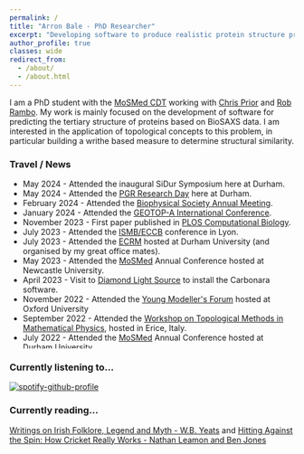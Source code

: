 ```yaml
---
permalink: /
title: "Arron Bale - PhD Researcher"
excerpt: "Developing software to produce realistic protein structure predictions from BioSAXs data."
author_profile: true
classes: wide
redirect_from: 
  - /about/
  - /about.html
---
```


I am a PhD student with the [MoSMed CDT](https://research.ncl.ac.uk/mosmed/) working with [Chris Prior](https://www.maths.dur.ac.uk/users/christopher.prior/) and [Rob Rambo](https://www.diamond.ac.uk/Instruments/Soft-Condensed-Matter/small-angle/B21/Staff/Robert-Rambo.html). My work is mainly focused on the development of software for predicting the tertiary structure of proteins based on BioSAXS data. I am interested in the application of topological concepts to this problem, in particular building a writhe based measure to determine structural similarity.

### Travel / News
<ul style="height: 300px; overflow: auto;">
<li> May 2024 - Attended the inaugural SiDur Symposium here at Durham.</li>
<li> May 2024 - Attended the <a href="https://maths.dur.ac.uk/pgrd/">PGR Research Day</a> here at Durham.</li>
<li> February 2024 - Attended the <a href="https://www.biophysics.org/2024meeting#/">Biophysical Society Annual Meeting</a>.</li>
<li> January 2024 - Attended the <a href="https://seminargeotop-a.com/merida24">GEOTOP-A International Conference</a>.</li>
<li> November 2023 - First paper published in <a href="https://journals.plos.org/ploscompbiol/article?id=10.1371/journal.pcbi.1011248">PLOS Computational Biology</a>.</li>
<li> July 2023 - Attended the <a href="https://www.iscb.org/ismbeccb2023">ISMB/ECCB</a> conference in Lyon.</li>
<li> July 2023 - Attended the <a href="https://www.ecrm2023.com/">ECRM</a> hosted at Durham University (and organised by my great office mates).</li>
<li> May 2023 - Attended the <a href="https://research.ncl.ac.uk/mosmed/mosmed/">MoSMed</a> Annual Conference hosted at Newcastle University.</li>
<li> April 2023 - Visit to <a href="https://www.diamond.ac.uk/Instruments/Soft-Condensed-Matter/small-angle/B21.html">Diamond Light Source</a> to install the Carbonara software.</li>
<li> November 2022 - Attended the <a href="https://www.mgms.org/WordPress/conferences/ymf-2022/">Young Modeller's Forum</a> hosted at Oxford University</li>
<li> September 2022 - Attended the <a href="https://staff.matapp.unimib.it/ricca/EMFCSC2022Erice/index.html">Workshop on Topological Methods in Mathematical Physics</a>, hosted in Erice, Italy.</li>
<li> July 2022 - Attended the <a href="https://research.ncl.ac.uk/mosmed/mosmed/">MoSMed</a> Annual Conference hosted at Durham University.</li>
<li> December 2021 - First in person visit to <a href="https://www.diamond.ac.uk/Instruments/Soft-Condensed-Matter/small-angle/B21.html">Diamond Light Source.</a></li>
<li> September 2021 - Won the Biological Price for my poster presentation at the <a href="https://www.diamond.ac.uk/Home/Events/2021/S4SAS-Conference-2021.html">S4SAS</a> conference, hosted virtually at Diamond Light Source</li>
<li> Majority of 2020/21 - Travelled between my bedroom office and the kitchen for obvious reasons..</li>
</ul>

### Currently listening to...

[![spotify-github-profile](https://spotify-github-profile.kittinanx.com/api/view?uid=1147628014&cover_image=true&theme=compact&show_offline=false&background_color=121212&interchange=true)](https://spotify-github-profile.kittinanx.com/api/view?uid=1147628014&redirect=true)

### Currently reading...

<a href="(https://www.penguin.co.uk/books/16658/writings-on-irish-folklore-legend-and-myth-by-wb-yeats-edited-with-an-introduction-and-notes-by-robert-welch/9780140180015)"> Writings on Irish Folklore, Legend and Myth - W.B. Yeats</a> and <a href="[(https://www.penguin.co.uk/books/16658/writings-on-irish-folklore-legend-and-myth-by-wb-yeats-edited-with-an-introduction-and-notes-by-robert-welch/9780140180015)](https://www.waterstones.com/book/hitting-against-the-spin/nathan-leamon/ben-jones/9781472131263)"> 
Hitting Against the Spin: How Cricket Really Works - Nathan Leamon and Ben Jones</a> 
